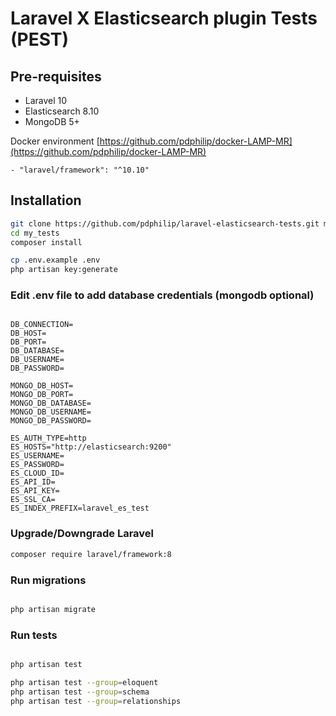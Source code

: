 # Laravel X Elasticsearch plugin Tests (PEST)

## Pre-requisites

- Laravel 10
- Elasticsearch 8.10
- MongoDB 5+

Docker environment [https://github.com/pdphilip/docker-LAMP-MR](https://github.com/pdphilip/docker-LAMP-MR)

```
- "laravel/framework": "^10.10"
```

## Installation

```bash
git clone https://github.com/pdphilip/laravel-elasticsearch-tests.git my_tests
cd my_tests
composer install

cp .env.example .env
php artisan key:generate

```

### Edit .env file to add database credentials (mongodb optional)

```dotenv

DB_CONNECTION=
DB_HOST=
DB_PORT=
DB_DATABASE=
DB_USERNAME=
DB_PASSWORD=

MONGO_DB_HOST=
MONGO_DB_PORT=
MONGO_DB_DATABASE=
MONGO_DB_USERNAME=
MONGO_DB_PASSWORD=

ES_AUTH_TYPE=http
ES_HOSTS="http://elasticsearch:9200"
ES_USERNAME=
ES_PASSWORD=
ES_CLOUD_ID=
ES_API_ID=
ES_API_KEY=
ES_SSL_CA=
ES_INDEX_PREFIX=laravel_es_test

```
### Upgrade/Downgrade Laravel

```bash
composer require laravel/framework:8
```


### Run migrations

```bash

php artisan migrate

```

### Run tests

```bash

php artisan test

php artisan test --group=eloquent
php artisan test --group=schema
php artisan test --group=relationships


```
